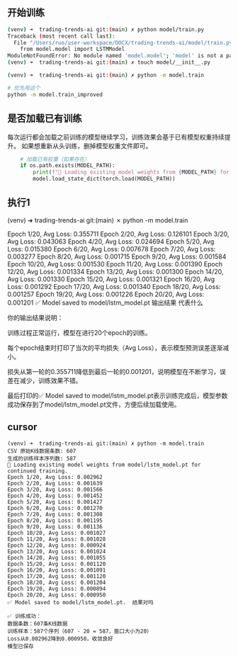 ## 开始训练
```bash
(venv) ➜  trading-trends-ai git:(main) ✗ python model/train.py
Traceback (most recent call last):
  File "/Users/ruo/user-workspace/DOCX/trading-trends-ai/model/train.py", line 12, in <module>
    from model.model import LSTMModel
ModuleNotFoundError: No module named 'model.model'; 'model' is not a package
(venv) ➜  trading-trends-ai git:(main) ✗ touch model/__init__.py

(venv) ➜  trading-trends-ai git:(main) ✗ python -m model.train

# 优先用这个
python -m model.train_improved
```

## 是否加载已有训练
每次运行都会加载之前训练的模型继续学习，训练效果会基于已有模型权重持续提升。
如果想重新从头训练，删掉模型权重文件即可。
```python
    # 加载已有权重（如果存在）
    if os.path.exists(MODEL_PATH):
        print(f"🔄 Loading existing model weights from {MODEL_PATH} for continued training.")
        model.load_state_dict(torch.load(MODEL_PATH))
```

## 执行1
(venv) ➜  trading-trends-ai git:(main) ✗ python -m model.train

Epoch 1/20, Avg Loss: 0.355711
Epoch 2/20, Avg Loss: 0.126101
Epoch 3/20, Avg Loss: 0.043063
Epoch 4/20, Avg Loss: 0.024694
Epoch 5/20, Avg Loss: 0.015380
Epoch 6/20, Avg Loss: 0.007678
Epoch 7/20, Avg Loss: 0.003277
Epoch 8/20, Avg Loss: 0.001715
Epoch 9/20, Avg Loss: 0.001584
Epoch 10/20, Avg Loss: 0.001530
Epoch 11/20, Avg Loss: 0.001390
Epoch 12/20, Avg Loss: 0.001334
Epoch 13/20, Avg Loss: 0.001300
Epoch 14/20, Avg Loss: 0.001330
Epoch 15/20, Avg Loss: 0.001321
Epoch 16/20, Avg Loss: 0.001292
Epoch 17/20, Avg Loss: 0.001340
Epoch 18/20, Avg Loss: 0.001257
Epoch 19/20, Avg Loss: 0.001226
Epoch 20/20, Avg Loss: 0.001201
✅ Model saved to model/lstm_model.pt 输出结果 代表什么

你的输出结果说明：

训练过程正常运行，模型在进行20个epoch的训练。

每个epoch结束时打印了当次的平均损失（Avg Loss），表示模型预测误差逐渐减小。

损失从第一轮的0.355711降低到最后一轮的0.001201，说明模型在不断学习，误差在减少，训练效果不错。

最后打印的✅ Model saved to model/lstm_model.pt表示训练完成后，模型参数成功保存到了model/lstm_model.pt文件，方便后续加载使用。

## cursor
```
(venv) ➜  trading-trends-ai git:(main) ✗ python -m model.train
CSV 原始K线数据条数: 607
生成的训练样本序列数: 587
🔄 Loading existing model weights from model/lstm_model.pt for continued training.
Epoch 1/20, Avg Loss: 0.002962
Epoch 2/20, Avg Loss: 0.001639
Epoch 3/20, Avg Loss: 0.001566
Epoch 4/20, Avg Loss: 0.001452
Epoch 5/20, Avg Loss: 0.001427
Epoch 6/20, Avg Loss: 0.001270
Epoch 7/20, Avg Loss: 0.001308
Epoch 8/20, Avg Loss: 0.001195
Epoch 9/20, Avg Loss: 0.001136
Epoch 10/20, Avg Loss: 0.001027
Epoch 11/20, Avg Loss: 0.001028
Epoch 12/20, Avg Loss: 0.000924
Epoch 13/20, Avg Loss: 0.001024
Epoch 14/20, Avg Loss: 0.001055
Epoch 15/20, Avg Loss: 0.001120
Epoch 16/20, Avg Loss: 0.001091
Epoch 17/20, Avg Loss: 0.001120
Epoch 18/20, Avg Loss: 0.001204
Epoch 19/20, Avg Loss: 0.000894
Epoch 20/20, Avg Loss: 0.000950
✅ Model saved to model/lstm_model.pt.  结果对吗

✅ 训练成功：
数据条数：607条K线数据
训练样本：587个序列（607 - 20 = 587，窗口大小为20）
Loss从0.002962降到0.000950，收敛良好
模型已保存
```
